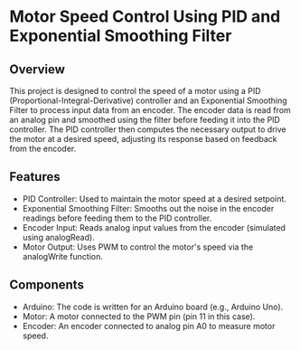 # **Motor Speed Control Using PID and Exponential Smoothing Filter**
## **Overview**
This project is designed to control the speed of a motor using a PID (Proportional-Integral-Derivative) controller and an Exponential Smoothing Filter to process input data from an encoder. The encoder data is read from an analog pin and smoothed using the filter before feeding it into the PID controller. The PID controller then computes the necessary output to drive the motor at a desired speed, adjusting its response based on feedback from the encoder.

## **Features**
- PID Controller: Used to maintain the motor speed at a desired setpoint.
- Exponential Smoothing Filter: Smooths out the noise in the encoder readings before feeding them to the PID controller.
- Encoder Input: Reads analog input values from the encoder (simulated using analogRead).
- Motor Output: Uses PWM to control the motor's speed via the analogWrite function.

## **Components**
- Arduino: The code is written for an Arduino board (e.g., Arduino Uno).
- Motor: A motor connected to the PWM pin (pin 11 in this case).
- Encoder: An encoder connected to analog pin A0 to measure motor speed.
